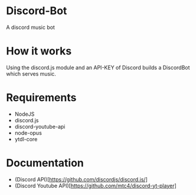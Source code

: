 # Discord-Bot

A discord music bot

# How it works

Using the discord.js module and an API-KEY of Discord builds a DiscordBot which serves music.

# Requirements

- NodeJS
- discord.js
- discord-youtube-api
- node-opus
- ytdl-core

# Documentation

- (Discord API)[https://github.com/discordjs/discord.js/]
- (Discord Youtube API)[https://github.com/mtc4/discord-yt-player]
